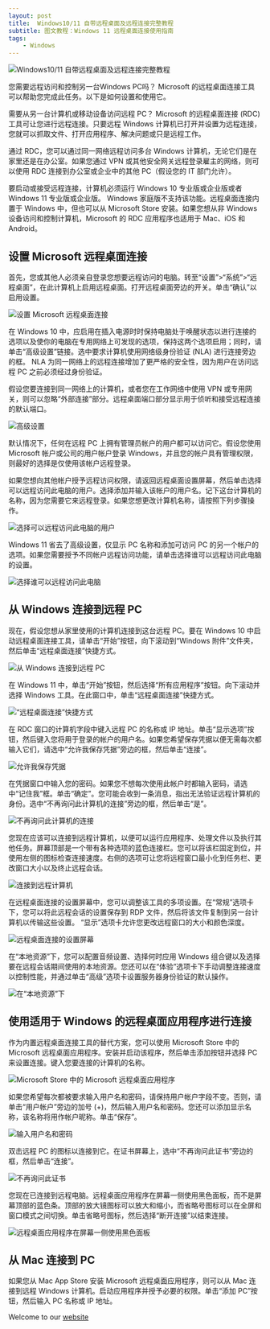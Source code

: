 ```yaml
---
layout: post
title:  Windows10/11 自带远程桌面及远程连接完整教程
subtitle: 图文教程：Windows 11 远程桌面连接使用指南
tags:
    - Windows
---
```

![Windows10/11 自带远程桌面及远程连接完整教程](https://raw.githubusercontent.com/huijingfei/huijingfei.github.io/master/images/remote%20desktop/How%20to%20Use%20Microsoft's%20Remote%20Desktop%20Connection.webp)

您需要远程访问和控制另一台Windows PC吗？ Microsoft 的远程桌面连接工具可以帮助您完成此任务。以下是如何设置和使用它。

需要从另一台计算机或移动设备访问远程 PC？ Microsoft 的远程桌面连接 (RDC) 工具可让您进行远程连接。只要远程 Windows 计算机已打开并设置为远程连接，您就可以抓取文件、打开应用程序、解决问题或只是远程工作。

通过 RDC，您可以通过同一网络远程访问多台 Windows 计算机，无论它们是在家里还是在办公室。如果您通过 VPN 或其他安全网关远程登录雇主的网络，则可以使用 RDC 连接到办公室或企业中的其他 PC（假设您的 IT 部门允许）。

要启动或接受远程连接，计算机必须运行 Windows 10 专业版或企业版或者 Windows 11 专业版或企业版。 Windows 家庭版不支持该功能。远程桌面连接内置于 Windows 中，但也可以从 Microsoft Store 安装。如果您想从非 Windows 设备访问和控制计算机，Microsoft 的 RDC 应用程序也适用于 Mac、iOS 和 Android。

## 设置 Microsoft 远程桌面连接

首先，您或其他人必须亲自登录您想要远程访问的电脑。转至“设置”>“系统”>“远程桌面”，在此计算机上启用远程桌面。打开远程桌面旁边的开关。单击“确认”以启用设置。

![设置 Microsoft 远程桌面连接](https://raw.githubusercontent.com/huijingfei/huijingfei.github.io/master/images/remote%20desktop/Set%20Up%20Microsoft%20Remote%20Desktop%20Connection.webp)

在 Windows 10 中，应启用在插入电源时时保持电脑处于唤醒状态以进行连接的选项以及使你的电脑在专用网络上可发现的选项，保持这两个选项启用；同时，请单击“高级设置”链接。选中要求计算机使用网络级身份验证 (NLA) 进行连接旁边的框。 NLA 为同一网络上的远程连接增加了更严格的安全性，因为用户在访问远程 PC 之前必须经过身份验证。

假设您要连接到同一网络上的计算机，或者您在工作网络中使用 VPN 或专用网关，则可以忽略“外部连接”部分。远程桌面端口部分显示用于侦听和接受远程连接的默认端口。

![高级设置](https://raw.githubusercontent.com/huijingfei/huijingfei.github.io/master/images/remote%20desktop/Advanced%20Settings.webp)

默认情况下，任何在远程 PC 上拥有管理员帐户的用户都可以访问它。假设您使用 Microsoft 帐户或公司的用户帐户登录 Windows，并且您的帐户具有管理权限，则最好的选择是仅使用该帐户远程登录。

如果您想向其他帐户授予远程访问权限，请返回远程桌面设置屏幕，然后单击选择可以远程访问此电脑的用户。选择添加并输入该帐户的用户名。记下这台计算机的名称，因为您需要它来远程登录。如果您想更改计算机名称，请按照下列步骤操作。

![选择可以远程访问此电脑的用户](https://raw.githubusercontent.com/huijingfei/huijingfei.github.io/master/images/remote%20desktop/Select%20users%20that%20can%20remotely%20access%20this%20PC.webp)

Windows 11 省去了高级设置，仅显示 PC 名称和添加可访问 PC 的另一个帐户的选项。如果您需要授予不同帐户远程访问功能，请单击选择谁可以远程访问此电脑的设置。

![选择谁可以远程访问此电脑](https://raw.githubusercontent.com/huijingfei/huijingfei.github.io/master/images/remote%20desktop/Select%20who%20can%20remotely%20access%20this%20PC.webp)

## 从 Windows 连接到远程 PC

现在，假设您想从家里使用的计算机连接到这台远程 PC。要在 Windows 10 中启动远程桌面连接工具，请单击“开始”按钮，向下滚动到“Windows 附件”文件夹，然后单击“远程桌面连接”快捷方式。

![从 Windows 连接到远程 PC](https://raw.githubusercontent.com/huijingfei/huijingfei.github.io/master/images/remote%20desktop/Connect%20to%20a%20Remote%20PC%20from%20Windows.webp)

在 Windows 11 中，单击“开始”按钮，然后选择“所有应用程序”按钮。向下滚动并选择 Windows 工具。在此窗口中，单击“远程桌面连接”快捷方式。

![“远程桌面连接”快捷方式](https://raw.githubusercontent.com/huijingfei/huijingfei.github.io/master/images/remote%20desktop/Remote%20Desktop%20Connection.webp)

在 RDC 窗口的计算机字段中键入远程 PC 的名称或 IP 地址。单击“显示选项”按钮，然后键入您将用于登录的帐户的用户名。如果您希望保存凭据以便无需每次都输入它们，请选中“允许我保存凭据”旁边的框，然后单击“连接”。

![允许我保存凭据](https://raw.githubusercontent.com/huijingfei/huijingfei.github.io/master/images/remote%20desktop/Allow%20me%20to%20save%20credentials.webp)

在凭据窗口中输入您的密码。如果您不想每次使用此帐户时都输入密码，请选中“记住我”框。单击“确定”。您可能会收到一条消息，指出无法验证远程计算机的身份。选中“不再询问此计算机的连接”旁边的框，然后单击“是”。

![不再询问此计算机的连接](https://raw.githubusercontent.com/huijingfei/huijingfei.github.io/master/images/remote%20desktop/Don't%20ask%20me%20again%20for%20connections%20to%20this%20computer.webp)

您现在应该可以连接到远程计算机，以便可以运行应用程序、处理文件以及执行其他任务。屏幕顶部是一个带有各种选项的蓝色连接栏。您可以将该栏固定到位，并使用左侧的图标检查连接速度。右侧的选项可让您将远程窗口最小化到任务栏、更改窗口大小以及终止远程会话。

![连接到远程计算机](https://raw.githubusercontent.com/huijingfei/huijingfei.github.io/master/images/remote%20desktop/connect%20to%20the%20remote%20computer.webp)

在远程桌面连接的设置屏幕中，您可以调整该工具的多项设置。在“常规”选项卡下，您可以将此远程会话的设置保存到 RDP 文件，然后将该文件复制到另一台计算机以传输这些设置。 “显示”选项卡允许您更改远程窗口的大小和颜色深度。

![远程桌面连接的设置屏幕](https://raw.githubusercontent.com/huijingfei/huijingfei.github.io/master/images/remote%20desktop/setup%20screen%20for%20Remote%20Desktop%20Connection.webp)

在“本地资源”下，您可以配置音频设置、选择何时应用 Windows 组合键以及选择要在远程会话期间使用的本地资源。您还可以在“体验”选项卡下手动调整连接速度以控制性能，并通过单击“高级”选项卡设置服务器身份验证的默认操作。

![在“本地资源”下](https://raw.githubusercontent.com/huijingfei/huijingfei.github.io/master/images/remote%20desktop/Under%20Local%20Resources.webp)

## 使用适用于 Windows 的远程桌面应用程序进行连接

作为内置远程桌面连接工具的替代方案，您可以使用 Microsoft Store 中的 Microsoft 远程桌面应用程序。安装并启动该程序，然后单击添加按钮并选择 PC 来设置连接。键入您要连接的计算机的名称。

![Microsoft Store 中的 Microsoft 远程桌面应用程序](https://raw.githubusercontent.com/huijingfei/huijingfei.github.io/master/images/remote%20desktop/Microsoft%20Remote%20Desktop%20app.webp)

如果您希望每次都被要求输入用户名和密码，请保持用户帐户字段不变。否则，请单击“用户帐户”旁边的加号 (+)，然后输入用户名和密码。您还可以添加显示名称，该名称将用作帐户昵称。单击“保存”。

![输入用户名和密码](https://raw.githubusercontent.com/huijingfei/huijingfei.github.io/master/images/remote%20desktop/username%20and%20password.webp)

双击远程 PC 的图标以连接到它。在证书屏幕上，选中“不再询问此证书”旁边的框，然后单击“连接”。

![不再询问此证书](https://raw.githubusercontent.com/huijingfei/huijingfei.github.io/master/images/remote%20desktop/Don't%20ask%20about%20this%20certificate%20again.webp)

您现在已连接到远程电脑。远程桌面应用程序在屏幕一侧使用黑色面板，而不是屏幕顶部的蓝色条。顶部的放大镜图标可以放大和缩小，而省略号图标可以在全屏和窗口模式之间切换。单击省略号图标，然后选择“断开连接”以结束连接。

![远程桌面应用程序在屏幕一侧使用黑色面板](https://raw.githubusercontent.com/huijingfei/huijingfei.github.io/master/images/remote%20desktop/the%20Remote%20Desktop%20app%20uses%20a%20black%20panel%20on%20the%20side%20of%20the%20screen.webp)

## 从 Mac 连接到 PC

如果您从 Mac App Store 安装 Microsoft 远程桌面应用程序，则可以从 Mac 连接到远程 Windows 计算机。启动应用程序并授予必要的权限。单击“添加 PC”按钮，然后输入 PC 名称或 IP 地址。

Welcome to our [website](https://blog.tigress.cc/)
